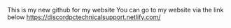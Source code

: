 This is my new github for my website
You can go to my website via the link below
https://discordpctechnicalsupport.netlify.com/
